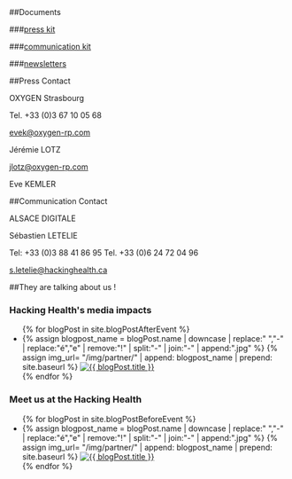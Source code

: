 <div class="row">
<div class="col-xs-12 col-md-4" markdown="1">
##Documents

###[press kit](https://drive.google.com/open?id=1btb1a-Dz3kX6AV9Bv84Qj7ZWSf9aj-8mZFQ5sGgaC7g&authuser=0)

###[communication kit](https://drive.google.com/folderview?id=0B8qoF4rdMqh_aEtPWWNLbkx5aFU&usp=sharing)

###[newsletters](http://us7.campaign-archive1.com/?u=b0542d8d13b538bc63aa779a9&id=fbc5baff8a)

</div>
<div class="col-xs-12 col-md-4" markdown="1">

##Press Contact

OXYGEN Strasbourg

Tel. +33 (0)3 67 10 05 68

[evek@oxygen-rp.com](mailto:evek@oxygen-rp.com)

Jérémie LOTZ

[jlotz@oxygen-rp.com](mailto:jlotz@oxygen-rp.com)

Eve KEMLER
</div>
<div class="col-xs-12 col-md-4" markdown="1">

##Communication Contact

ALSACE DIGITALE

Sébastien LETELIE

Tel: +33 (0)3 88 41 86 95
Tel. +33 (0)6 24 72 04 96

[s.letelie@hackinghealth.ca](mailto:s.letelie@hackinghealth.ca)

</div>
</div>

##They are talking about us !

<section class="press">
  <div class="container">
      <div class="row category">
        <div class="col-xs-12">
          <h3>Hacking Health's media impacts</h3>
          <ul class="list-inline">
     {% for blogPost in site.blogPostAfterEvent %}
            <li>
              <div class="img-container">
          {% assign blogpost_name = blogPost.name | downcase | replace:" ","-" | replace:"é","e" | remove:"!" | split:"-" | join:"-" | append:".jpg" %}
    {% assign img_url= "/img/partner/" | append: blogpost_name | prepend: site.baseurl %}
                <a href="{{ blogPost.url }}" target="_blank">
                  <img src="{{ img_url }}" alt="{{ blogPost.title }}" class="img-responsive" />
                </a>
              </div>
            </li>
          {% endfor %}
          </ul>
        </div>
      </div>
  </div>
</section>
<section class="press">
  <div class="container">
    <div class="row category">
      <div class="col-xs-12">
        <h3>Meet us at the Hacking Health</h3>
        <ul class="list-inline">
   {% for blogPost in site.blogPostBeforeEvent %}
          <li>
            <div class="img-container">
        {% assign blogpost_name = blogPost.name | downcase | replace:" ","-" | replace:"é","e" | remove:"!" | split:"-" | join:"-" | append:".jpg" %}
  {% assign img_url= "/img/partner/" | append: blogpost_name | prepend: site.baseurl %}
              <a href="{{ blogPost.url }}" target="_blank">
                <img src="{{ img_url }}" alt="{{ blogPost.title }}" class="img-responsive" />
              </a>
            </div>
          </li>
        {% endfor %}
        </ul>
      </div>
    </div>
  </div>
</section>
